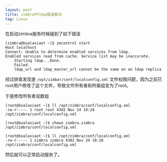 ```yaml
---
layout: post
title: zimbra中ldap错误解决
tag: Linux
---
```


在启动zimbra服务时候碰到了如下错误

```
[zimbra@koalaxiaot ~]$ zmcontrol start
Host localhost
Connect: Unable to determine enabled services from ldap.
Enabled services read from cache. Service list may be inaccurate.
	Starting ldap...Done.
	Failed.
	ldap_url and ldap_master_url cannot be the same on an ldap replica
```

经过排查发现是 `/opt/zimbar/conf/localconfig.xml` 文件权限问题，因为之前已root用户修改了这个文件，导致文件所有者和所属组变为了root。

于是修改所有者说数组

```
[root@koalaxiaot ~]$ ll /opt/zimbra/conf/localconfig.xml 
-rw-r----- 1 root root 4302 Nov 24 10:28 /opt/zimbra/conf/localconfig.xml
 
[root@koalaxiaot ~]$ chown zimbra.zimbra /opt/zimbra/conf/localconfig.xml
 
[root@koalaxiaot ~]$ ll /opt/zimbra/conf/localconfig.xml 
-rw-r----- 1 zimbra zimbra 4302 Nov 24 10:28 /opt/zimbra/conf/localconfig.xml
```

然后就可以正常启动服务了。
